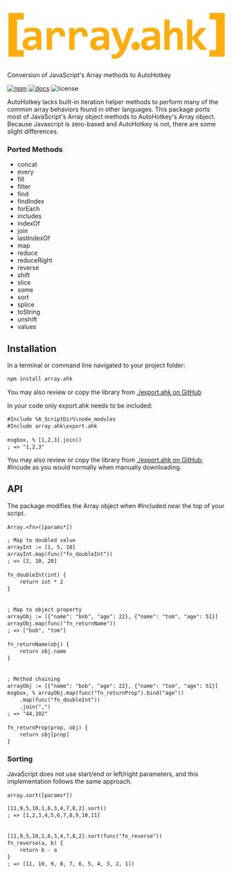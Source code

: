 <div align="center">
	<a href="https://github.com/chunjee/array.ahk">
		<img alt="array.ahk" src="https://github.com/Chunjee/array.ahk/blob/master/assets/header.svg"/>
	</a>
	<br>
</div>

Conversion of JavaScript's Array methods to AutoHotkey

[![npm](https://img.shields.io/npm/dm/array.ahk?style=for-the-badge&logo=npm)](https://www.npmjs.com/package/array.ahk) [![docs](https://img.shields.io/badge/full-documentation-blue?style=for-the-badge)](https://chunjee.github.io/array.ahk) ![license](https://img.shields.io/npm/l/array.ahk?color=tan&style=for-the-badge)


AutoHotkey lacks built-in iteration helper methods to perform many of the common array behaviors found in other languages. This package ports most of JavaScript's Array object methods to AutoHotkey's Array object. Because Javascript is zero-based and AutoHotkey is not, there are some slight differences.

### Ported Methods
* concat
* every
* fill
* filter
* find
* findIndex
* forEach
* includes
* indexOf
* join
* lastIndexOf
* map
* reduce
* reduceRight
* reverse
* shift
* slice
* some
* sort
* splice
* toString
* unshift
* values

## Installation

In a terminal or command line navigated to your project folder:

```bash
npm install array.ahk
```
You may also review or copy the library from [./export.ahk on GitHub](https://raw.githubusercontent.com/chunjee/array.ahk/master/export.ahk)

In your code only export.ahk needs to be included:
```autohotkey
#Include %A_ScriptDir%\node_modules
#Include array.ahk\export.ahk

msgbox, % [1,2,3].join()
; => "1,2,3"
```

You may also review or copy the library from [./export.ahk on GitHub](https://raw.githubusercontent.com/chunjee/array.ahk/master/export.ahk); #Incude as you would normally when manually downloading.

## API
The package modifies the Array object when #Included near the top of your script.

`Array.<fn>([params*])`
```autohotkey
; Map to doubled value
arrayInt := [1, 5, 10]
arrayInt.map(func("fn_doubleInt"))
; => [2, 10, 20]

fn_doubleInt(int) {
	return int * 2
}


; Map to object property
arrayObj := [{"name": "bob", "age": 22}, {"name": "tom", "age": 51}]
arrayObj.map(func("fn_returnName"))
; => ["bob", "tom"]

fn_returnName(obj) {
	return obj.name
}


; Method chaining
arrayObj := [{"name": "bob", "age": 22}, {"name": "tom", "age": 51}]
msgbox, % arrayObj.map(func("fn_returnProp").bind("age"))
	.map(func("fn_doubleInt"))
	.join(",")
; => "44,102"

fn_returnProp(prop, obj) {
	return obj[prop]
}
```

### Sorting

JavaScript does not use start/end or left/right parameters, and this implementation follows the same approach.

`array.sort([params*])`
```autohotkey
[11,9,5,10,1,6,3,4,7,8,2].sort()
; => [1,2,3,4,5,6,7,8,9,10,11]


[11,9,5,10,1,6,3,4,7,8,2].sort(func("fn_reverse"))
fn_reverse(a, b) {
	return b - a
}
; => [11, 10, 9, 8, 7, 6, 5, 4, 3, 2, 1])
```
